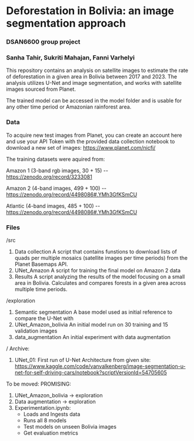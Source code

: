 # Deforestation in Bolivia: an image segmentation approach
### DSAN6600 group project
### Sanha Tahir, Sukriti Mahajan, Fanni Varhelyi

This repository contains an analysis on satellite images to estimate the rate of deforestation in a given area in Bolivia between 2017 and 2023. The analysis utilizes U-Net and image segmentation, and works with satellite images sourced from Planet.

The trained model can be accessed in the model folder and is usable for any other time period or Amazonian rainforest area. 

### Data

To acquire new test images from Planet, you can create an account here and use your API Token with the provided data collection notebook to download a new set of images: https://www.planet.com/nicfi/ 

The training datasets were aquired from:

Amazon 1 (3-band rgb images, 30 + 15) -- https://zenodo.org/record/3233081

Amazon 2 (4-band images, 499 + 100) -- https://zenodo.org/record/4498086#.YMh3GfKSmCU

Atlantic (4-band images, 485 + 100) -- https://zenodo.org/record/4498086#.YMh3GfKSmCU

### Files

/src
1. Data collection
   A script that contains funstions to download lists of quads per multiple mosaics (satellite images per time periods) from the Planet Basemaps API.
2. UNet_Amazon
   A script for training the final model on Amazon 2 data
3. Results
   A script analyzing the results of the model focusing on a small area in Bolivia. Calculates and compares forests in a given area across multiple time periods.

/exploration
1. Semantic segmentation
   A base model used as initial reference to compare the U-Net with
2. UNet_Amazon_bolivia
   An initial model run on 30 training and 15 validation images
3. data_augmentation
   An initial experiment with data augmentation



/ Archive:
1. UNet_01: First run of U-Net Architecture from given site:
  https://www.kaggle.com/code/vanvalkenberg/image-segmentation-u-net-for-self-driving-cars/notebook?scriptVersionId=54705605 


To be moved: 
PROMISING: 
1. UNet_Amazon_bolivia -> exploration
2. Data augmentation -> exploration
3. Experimentation.ipynb: 
   * Loads and Ingests data 
   * Runs all 8 models
   * Test models on unseen Bolivia images 
   * Get evaluation metrics 